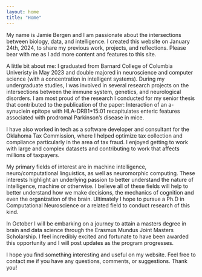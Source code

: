 ```yaml
---
layout: home
title: "Home"
---
```


My name is Jamie Bergen and I am passionate about the intersections between biology, data, and intelligence. I created this website on January 24th, 2024, to share my previous work, projects, and reflections. Please bear with me as I add more content and features to this site.

A little bit about me: I graduated from Barnard College of Columbia Univeristy in May 2023 and double majored in neuroscience and computer science (with a concentration in intelligent systems). During my undergraduate studies, I was involved in several research projects on the intersections between the immune system, genetics, and neurological disorders. I am most proud of the research I conducted for my senior thesis that contributed to the publication of the paper: Interaction of an a-synuclein epitope with HLA-DRB1*15:01 recapitulates enteric features associated with prodromal Parkinson’s disease in mice. 

I have also worked in tech as a software developer and consultant for the Oklahoma Tax Commission, where I helped optimize tax collection and compliance particularly in the area of tax fraud. I enjoyed getting to work with large and complex datasets and contributing to work that affects millions of taxpayers.

My primary fields of interest are in machine intelligence, neuro/computational linguistics, as well as neuromorphic computing. These interests highlight an underlying passion to better understand the nature of intelligence, machine or otherwise. I believe all of these fields will help to better understand how we make decisions, the mechanics of cognition and even the organization of the brain. Ultimately I hope to pursue a Ph.D in Computational Neuroscience or a related field to conduct research of this kind.

In October I will be embarking on a journey to attain a masters degree in brain and data science through the Erasmus Mundus Joint Masters Scholarship. I feel incredibly excited and fortunate to have been awarded this opportunity and I will post updates as the program progresses.

I hope you find something interesting and useful on my website. Feel free to contact me if you have any questions, comments, or suggestions. Thank you!
